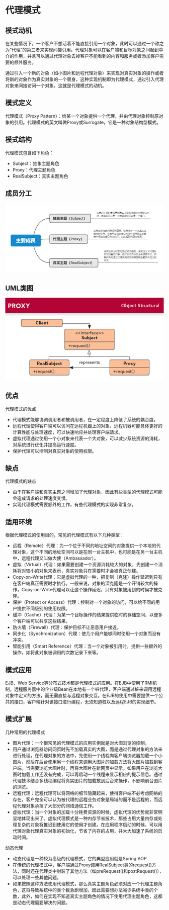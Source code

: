 # 代理模式

## 模式动机
在某些情况下，一个客户不想活着不能直接引用一个对象，此时可以通过一个称之为“代理”的第三者来实现间接引用。代理对象可以在客户端和目标对象之间起到中介的作用，并且可以通过代理对象去掉客户不能看到的内容和服务或者添加客户需要的额外服务。

通过引入一个新的对象（如小图片和远程代理对象）来实现对真实对象的操作或者将新的对象作为真实对象的一个替身，这种实现机制即为代理模式，通过引入代理对象来间接访问一个对象，这就是代理模式的动机。

## 模式定义
代理模式（Proxy Pattern）：给某一个对象提供一个代理，并由代理对象控制原对象的引用。代理模式的英文叫做Proxy或Surrogate，它是一种对象结构型模式。

## 模式结构
代理模式包含如下角色：
* Subject：抽象主题角色
* Proxy：代理主题角色
* RealSubject：真实主题角色

## 成员分工
![avatar](./res/charactor.png)

## UML类图
![avatar](./res/UML.jpg)

## 优点
代理模式的优点
* 代理模式能够协调调用者和被调用者，在一定程度上降低了系统的耦合度。
* 远程代理使得客户端可以访问在远程机器上的对象，远程机器可能具体更好的计算性能与处理速度，可以快速响应并处理客户端请求。
* 虚拟代理通过使用一个小对象来代表一个大对象，可以减少系统资源的消耗，对系统进行优化并提高运行速度。
* 保护代理可以控制对真实对象的使用权限。

## 缺点
代理模式的缺点
* 由于在客户端和真实主题之间增加了代理对象，因此有些类型的代理模式可能会造成请求的处理速度变慢。
* 实现代理模式需要额外的工作，有些代理模式的实现非常复杂。

## 适用环境
根据代理模式的使用目的，常见的代理模式有以下几种类型：
* 远程（Remote）代理：为一个位于不同的地址空间的对象提供一个本地的代理对象，这个不同的地址空间可以是在同一台主机中，也可能是在另一台主机中，远程代理又叫做大使（Ambassador）。
* 虚拟（Virtual）代理：如果需要创建一个资源消耗较大的对象，先创建一个消耗将对较小的对象来表示，真实对象只在需要时才会被真正创建。
* Copy-on-Write代理：它是虚拟代理的一种，把复制（克隆）操作延迟到只有在客户端真正需要时才执行。一般来说，对象的深克隆是一个开销较大的操作，Copy-on-Write代理可以让这个操作延迟，只有对象被用到的时候才被克隆。
* 保护（Protect or Access）代理：控制对一个对象的访问，可以给不同的用户提供不同级别的使用权限。
* 缓冲（Cache）代理：为某一个目标操作的结果提供临时的存储空间，以便多个客户端可以共享这些结果。
* 防火墙（Firewall）代理：保护目标不让恶意用户接近。
* 同步化（Synchronization）代理：使几个用户能够同时使用一个对象而没有冲突。
* 智能引用（Smart Reference）代理：当一个对象被引用时，提供一些额外的操作，如将此对象被调用的次数记录下来等。

## 模式应用
EJB、Web Service等分布式技术都是代理模式的应用。在EJB中使用了RMI机制，远程服务器中的企业级Bean在本地有一个桩代理，客户端通过桩来调用远程对象中定义的方法，而无需直接与远程对象交互。在EJB的使用中需要提供一个公共的接口，客户端针对该接口进行编程，无须知道桩以及远程EJB的实现细节。

## 模式扩展
几种常用的代理模式
* 图片代理：一个很常见的代理模式的应用实例就是对大图浏览的控制。
* 用户通过浏览器访问网页时先不加载真实的大图，而是通过代理对象的方法来进行处理，在代理对象的方法中，先使用一个线程向客户端浏览器加载一个小图片，然后在后台使用另一个线程来调用大图片的加载方法将大图片加载到客户端。当需要浏览大图片时，再将大图片在新网页中显示。如果用户在浏览大图时加载工作还没有完成，可以再启动一个线程来显示相应的提示信息。通过代理技术结合多线程编程将真实图片的加载放到后台来操作，不影响前台图片的浏览。
* 远程代理：远程代理可以将网络的细节隐藏起来，使得客户端不必考虑网络的存在，客户完全可以认为被代理的远程业务对象是局域的而不是远程的，而远程代理对象承担了大部分的网络通信工作。
* 虚拟代理：当一个对象的加载十分耗费资源的时候，虚拟代理的优势就非常明显地体现出来了。虚拟代理模式是一种内存节省技术，那些占用大量内存或处理复杂的对象将推迟到使用它的使用才创建。在应用程序启动的时候，可以用代理对象代理真实对象的初始化，节省了内存的占用，并大大加速了系统的启动时间。

动态代理
* 动态代理是一种较为高级的代理模式，它的典型应用就是Spring AOP
* 在传统的代理模式中，客户端通过Proxy调用RealSubject类的request()方法，同时还在代理类中封装了其他方法（如preRequest()和postRequest()），可以处理一些其他问题。
* 如果按照这种方法使用代理模式，那么真实主题角色必须对应一个代理主题角色，这将导致系统中的类个数急剧增加，因此需要想办法减少系统中类的个数，此外，如何在实现不知道真实主题角色的情况下使用代理主题角色，这都是动态代理需要解决的问题。